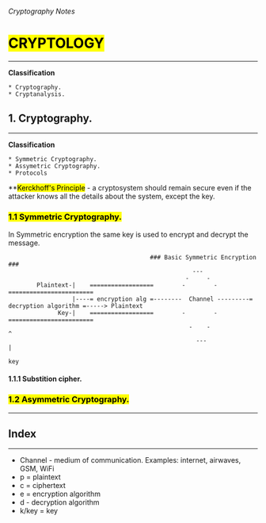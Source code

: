 ###### Cryptography Notes

# <mark> CRYPTOLOGY </mark>
---
**Classification**
~~~
* Cryptography.
* Cryptanalysis.
~~~

## 1. Cryptography.
---

**Classification**
~~~
* Symmetric Cryptography.
* Assymetric Cryptography.
* Protocols
~~~

**<mark>Kerckhoff's Principle</mark> - a cryptosystem should remain secure even if the attacker knows all the details about the system, except the key.

### <mark> 1.1 Symmetric Cryptography. </mark>
In Symmetric encryption the same key is used to encrypt and decrypt the message.

~~~
                                        ### Basic Symmetric Encryption ###
                                                    ---
                                                  -     -
        Plaintext-|    ==================        -        -         ========================
                  |----= encryption alg =--------  Channel ---------= decryption algorithm =-----> Plaintext
              Key-|    ==================        -        -         ========================
                                                   -    -                      ^
                                                     ---                       |
                                                                              key
~~~

#### 1.1.1 Substition cipher.


### <mark> 1.2 Asymmetric Cryptography. </mark>

---

## Index
---
* Channel - medium of communication. Examples: internet, airwaves, GSM, WiFi
* p = plaintext
* c = ciphertext
* e = encryption algorithm
* d - decryption algorithm
* k/key = key
